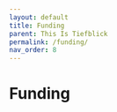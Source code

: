 ```yaml
---
layout: default
title: Funding
parent: This Is Tiefblick
permalink: /funding/
nav_order: 8
---
```


<h1>Funding</h1>
